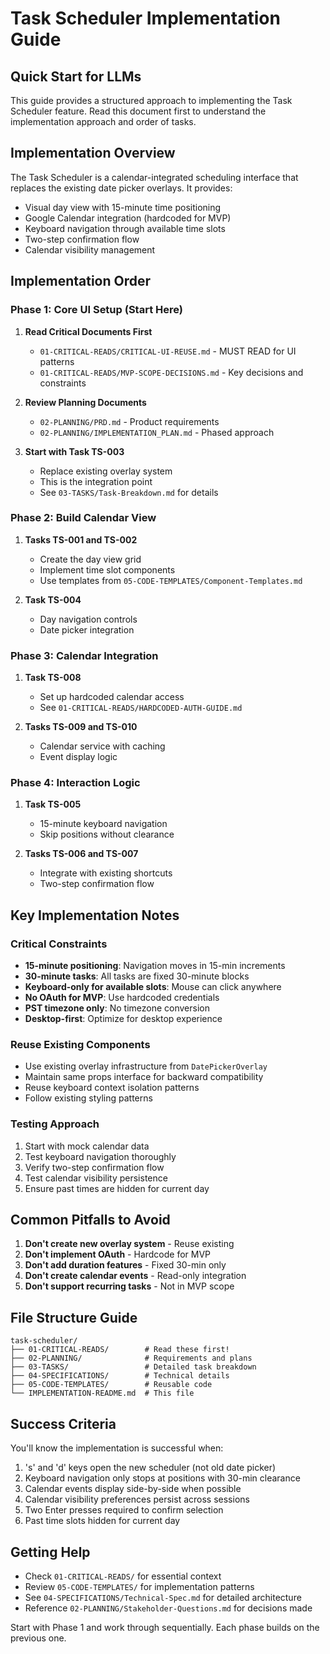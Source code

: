 # Task Scheduler Implementation Guide

## Quick Start for LLMs

This guide provides a structured approach to implementing the Task Scheduler feature. Read this document first to understand the implementation approach and order of tasks.

## Implementation Overview

The Task Scheduler is a calendar-integrated scheduling interface that replaces the existing date picker overlays. It provides:
- Visual day view with 15-minute time positioning
- Google Calendar integration (hardcoded for MVP)
- Keyboard navigation through available time slots
- Two-step confirmation flow
- Calendar visibility management

## Implementation Order

### Phase 1: Core UI Setup (Start Here)
1. **Read Critical Documents First**
   - `01-CRITICAL-READS/CRITICAL-UI-REUSE.md` - MUST READ for UI patterns
   - `01-CRITICAL-READS/MVP-SCOPE-DECISIONS.md` - Key decisions and constraints

2. **Review Planning Documents**
   - `02-PLANNING/PRD.md` - Product requirements
   - `02-PLANNING/IMPLEMENTATION_PLAN.md` - Phased approach

3. **Start with Task TS-003**
   - Replace existing overlay system
   - This is the integration point
   - See `03-TASKS/Task-Breakdown.md` for details

### Phase 2: Build Calendar View
1. **Tasks TS-001 and TS-002**
   - Create the day view grid
   - Implement time slot components
   - Use templates from `05-CODE-TEMPLATES/Component-Templates.md`

2. **Task TS-004**
   - Day navigation controls
   - Date picker integration

### Phase 3: Calendar Integration
1. **Task TS-008**
   - Set up hardcoded calendar access
   - See `01-CRITICAL-READS/HARDCODED-AUTH-GUIDE.md`

2. **Tasks TS-009 and TS-010**
   - Calendar service with caching
   - Event display logic

### Phase 4: Interaction Logic
1. **Task TS-005**
   - 15-minute keyboard navigation
   - Skip positions without clearance

2. **Tasks TS-006 and TS-007**
   - Integrate with existing shortcuts
   - Two-step confirmation flow

## Key Implementation Notes

### Critical Constraints
- **15-minute positioning**: Navigation moves in 15-min increments
- **30-minute tasks**: All tasks are fixed 30-minute blocks
- **Keyboard-only for available slots**: Mouse can click anywhere
- **No OAuth for MVP**: Use hardcoded credentials
- **PST timezone only**: No timezone conversion
- **Desktop-first**: Optimize for desktop experience

### Reuse Existing Components
- Use existing overlay infrastructure from `DatePickerOverlay`
- Maintain same props interface for backward compatibility
- Reuse keyboard context isolation patterns
- Follow existing styling patterns

### Testing Approach
1. Start with mock calendar data
2. Test keyboard navigation thoroughly
3. Verify two-step confirmation flow
4. Test calendar visibility persistence
5. Ensure past times are hidden for current day

## Common Pitfalls to Avoid

1. **Don't create new overlay system** - Reuse existing
2. **Don't implement OAuth** - Hardcode for MVP
3. **Don't add duration features** - Fixed 30-min only
4. **Don't create calendar events** - Read-only integration
5. **Don't support recurring tasks** - Not in MVP scope

## File Structure Guide

```
task-scheduler/
├── 01-CRITICAL-READS/        # Read these first!
├── 02-PLANNING/              # Requirements and plans
├── 03-TASKS/                 # Detailed task breakdown
├── 04-SPECIFICATIONS/        # Technical details
├── 05-CODE-TEMPLATES/        # Reusable code
└── IMPLEMENTATION-README.md  # This file
```

## Success Criteria

You'll know the implementation is successful when:
1. 's' and 'd' keys open the new scheduler (not old date picker)
2. Keyboard navigation only stops at positions with 30-min clearance
3. Calendar events display side-by-side when possible
4. Calendar visibility preferences persist across sessions
5. Two Enter presses required to confirm selection
6. Past time slots hidden for current day

## Getting Help

- Check `01-CRITICAL-READS/` for essential context
- Review `05-CODE-TEMPLATES/` for implementation patterns
- See `04-SPECIFICATIONS/Technical-Spec.md` for detailed architecture
- Reference `02-PLANNING/Stakeholder-Questions.md` for decisions made

Start with Phase 1 and work through sequentially. Each phase builds on the previous one.